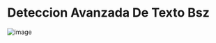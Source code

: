# Deteccion Avanzada De Texto Bsz

![image](https://github.com/user-attachments/assets/0f9fb879-8414-44b8-9aa1-2a390976b868)
